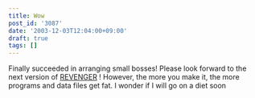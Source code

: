 ```yaml
---
title: Wow
post_id: '3087'
date: '2003-12-03T12:04:00+09:00'
draft: true
tags: []
---
```


Finally succeeded in arranging small bosses! Please look forward to the next version of [REVENGER](/revenger) ! However, the more you make it, the more programs and data files get fat. I wonder if I will go on a diet soon
